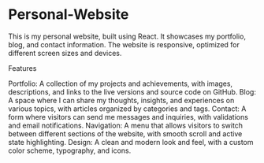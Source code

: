 # Personal-Website

This is my personal website, built using React. It showcases my portfolio, blog, and contact information. The website is responsive, optimized for different screen sizes and devices.

Features

Portfolio: A collection of my projects and achievements, with images, descriptions, and links to the live versions and source code on GitHub.
Blog: A space where I can share my thoughts, insights, and experiences on various topics, with articles organized by categories and tags.
Contact: A form where visitors can send me messages and inquiries, with validations and email notifications.
Navigation: A menu that allows visitors to switch between different sections of the website, with smooth scroll and active state highlighting.
Design: A clean and modern look and feel, with a custom color scheme, typography, and icons.
